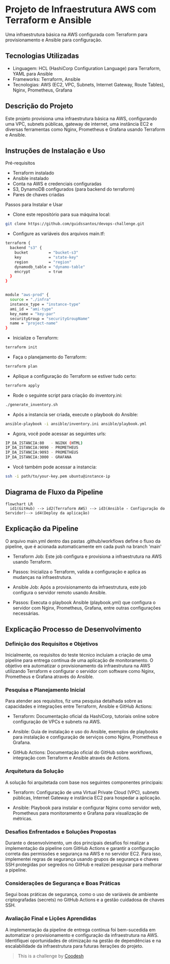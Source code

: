 # Projeto de Infraestrutura AWS com Terraform e Ansible

Uma infraestrutura básica na AWS configurada com Terraform para provisionamento e Ansible para configuração.



## Tecnologias Utilizadas
- Linguagem: HCL (HashiCorp Configuration Language) para Terraform, YAML para Ansible
- Frameworks: Terraform, Ansible
- Tecnologias: AWS (EC2, VPC, Subnets, Internet Gateway, Route Tables), Nginx, Prometheus, Grafana

## Descrição do Projeto
Este projeto provisiona uma infraestrutura básica na AWS, configurando uma VPC, subnets públicas, gateway de internet, uma instância EC2 e diversas ferramentas como Nginx, Prometheus e Grafana usando Terraform e Ansible.

## Instruções de Instalação e Uso

 Pré-requisitos
- Terraform instalado
- Ansible instalado
- Conta na AWS e credenciais configuradas
- S3, DynamoDB configurados (para backend do terraform)
- Pares de chaves criadas

Passos para Instalar e Usar

* Clone este repositório para sua máquina local:
```bash
git clone https://github.com/guidssantos/devops-challenge.git
```

- Configure as variáveis dos arquivos main.tf:
```bash
terraform {
  backend "s3" {
    bucket         = "bucket-s3"
    key            = "state-key"
    region         = "region"
    dynamodb_table = "dynamo-table"
    encrypt        = true
  }
}


module "aws-prod" {
  source = "./infra"
  instance_type = "instance-type"
  ami_id = "ami-type"
  key_name = "key-par"
  securityGroup = "securityGroupName"
  name = "project-name"
}
```


- Inicialize o Terraform:
```bash
terraform init
```

- Faça o planejamento do Terraform:
```bash
terraform plan
```


- Aplique a configuração do Terraform se estiver tudo certo:
```bash
terraform apply
```

- Rode o seguinte script para criação do inventory.ini:
```bash
./generate_inventory.sh
```

- Após a instancia ser criada, execute o playbook do Ansible:

```bash
ansible-playbook -i ansible/inventory.ini ansible/playbook.yml
```

- Agora, você pode acessar as seguintes urls:
```bash
IP_DA_ISTANCIA:80   - NGINX (HTML)
IP_DA_ISTANCIA:9090 - PROMETHEUS
IP_DA_ISTANCIA:9093 - PROMETHEUS
IP_DA_ISTANCIA:3000 - GRAFANA
```

- Você também pode acessar a instancia:
```bash
ssh -i path/to/your-key.pem ubuntu@instance-ip
```

## Diagrama de Fluxo da Pipeline

```mermaid
flowchart LR
  id1(GitHub) --> id2(Terraform AWS) --> id3(Ansible - Configuração do Servidor)--> id4(Deploy da aplicação)
```

## Explicação da Pipeline

O arquivo main.yml dentro das pastas .github/workflows define o fluxo da pipeline, que é acionada automaticamente em cada push na branch 'main'

- Terraform Job: Este job configura e provisiona a infraestrutura na AWS usando Terraform.

- Passos: Inicializa o Terraform, valida a configuração e aplica as mudanças na infraestrutura.
- Ansible Job: Após a provisionamento da infraestrutura, este job configura o servidor remoto usando Ansible.

- Passos: Executa o playbook Ansible (playbook.yml) que configura o servidor com Nginx, Prometheus, Grafana, entre outras configurações necessárias.

## Explicação Processo de Desenvolvimento

### Definição dos Requisitos e Objetivos

Inicialmente, os requisitos do teste técnico incluíam a criação de uma pipeline para entrega contínua de uma aplicação de monitoramento. O objetivo era automatizar o provisionamento da infraestrutura na AWS utilizando Terraform e configurar o servidor com software como Nginx, Prometheus e Grafana através do Ansible.

### Pesquisa e Planejamento Inicial

Para atender aos requisitos, fiz uma pesquisa detalhada sobre as capacidades e integrações entre Terraform, Ansible e GitHub Actions:

- Terraform: Documentação oficial da HashiCorp, tutoriais online sobre configuração de VPCs e subnets na AWS.

- Ansible: Guia de instalação e uso do Ansible, exemplos de playbooks para instalação e configuração de serviços como Nginx, Prometheus e Grafana.

- GitHub Actions: Documentação oficial do GitHub sobre workflows, integração com Terraform e Ansible através de Actions.

### Arquitetura da Solução

A solução foi arquitetada com base nos seguintes componentes principais:

- Terraform: Configuração de uma Virtual Private Cloud (VPC), subnets públicas, Internet Gateway e instância EC2 para hospedar a aplicação.

- Ansible: Playbook para instalar e configurar Nginx como servidor web, Prometheus para monitoramento e Grafana para visualização de métricas.

### Desafios Enfrentados e Soluções Propostas

Durante o desenvolvimento, um dos principais desafios foi realizar a implementação da pipeline com GitHub Actions e garantir a configuração correta das permissões e segurança na AWS e no servidor EC2. Para isso, implementei regras de segurança usando grupos de segurança e chaves SSH protegidas por segredos no GitHub e realizei pesquisar para melhorar a pipeline.

### Considerações de Segurança e Boas Práticas

Segui boas práticas de segurança, como o uso de variáveis de ambiente criptografadas (secrets) no GitHub Actions e a gestão cuidadosa de chaves SSH.

### Avaliação Final e Lições Aprendidas

A implementação da pipeline de entrega contínua foi bem-sucedida em automatizar o provisionamento e configuração da infraestrutura na AWS. Identifiquei oportunidades de otimização na gestão de dependências e na escalabilidade da infraestrutura para futuras iterações do projeto.

>  This is a challenge by [Coodesh](https://coodesh.com/)
